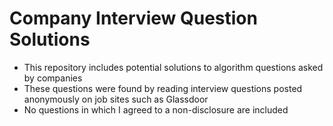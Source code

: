 # Company Interview Question Solutions

- This repository includes potential solutions to algorithm questions asked by companies
- These questions were found by reading interview questions posted anonymously on job sites such as Glassdoor
- No questions in which I agreed to a non-disclosure are included 
